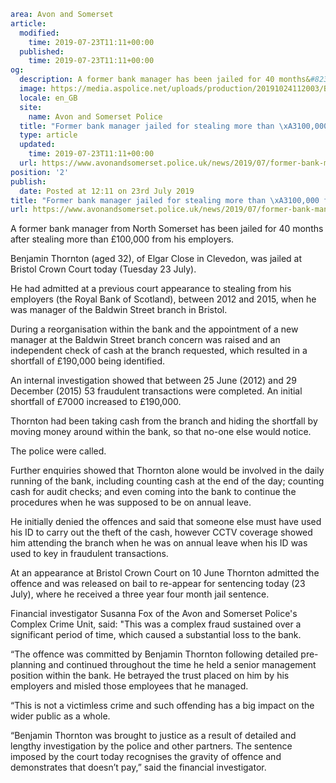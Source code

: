 ```yaml
area: Avon and Somerset
article:
  modified:
    time: 2019-07-23T11:11+00:00
  published:
    time: 2019-07-23T11:11+00:00
og:
  description: A former bank manager has been jailed for 40 months&#8230;
  image: https://media.aspolice.net/uploads/production/20191024112003/Benjamin-Thornton-20.05.1987.jpg
  locale: en_GB
  site:
    name: Avon and Somerset Police
  title: "Former bank manager jailed for stealing more than \xA3100,000 from his employers | Avon and Somerset Police"
  type: article
  updated:
    time: 2019-07-23T11:11+00:00
  url: https://www.avonandsomerset.police.uk/news/2019/07/former-bank-manager-jailed-for-stealing-190000-from-his-employers/
position: '2'
publish:
  date: Posted at 12:11 on 23rd July 2019
title: "Former bank manager jailed for stealing more than \xA3100,000 from his employers | Avon and Somerset Police"
url: https://www.avonandsomerset.police.uk/news/2019/07/former-bank-manager-jailed-for-stealing-190000-from-his-employers/
```

A former bank manager from North Somerset has been jailed for 40 months after stealing more than £100,000 from his employers.

Benjamin Thornton (aged 32), of Elgar Close in Clevedon, was jailed at Bristol Crown Court today (Tuesday 23 July).

He had admitted at a previous court appearance to stealing from his employers (the Royal Bank of Scotland), between 2012 and 2015, when he was manager of the Baldwin Street branch in Bristol.

During a reorganisation within the bank and the appointment of a new manager at the Baldwin Street branch concern was raised and an independent check of cash at the branch requested, which resulted in a shortfall of £190,000 being identified.

An internal investigation showed that between 25 June (2012) and 29 December (2015) 53 fraudulent transactions were completed. An initial shortfall of £7000 increased to £190,000.

Thornton had been taking cash from the branch and hiding the shortfall by moving money around within the bank, so that no-one else would notice.

The police were called.

Further enquiries showed that Thornton alone would be involved in the daily running of the bank, including counting cash at the end of the day; counting cash for audit checks; and even coming into the bank to continue the procedures when he was supposed to be on annual leave.

He initially denied the offences and said that someone else must have used his ID to carry out the theft of the cash, however CCTV coverage showed him attending the branch when he was on annual leave when his ID was used to key in fraudulent transactions.

At an appearance at Bristol Crown Court on 10 June Thornton admitted the offence and was released on bail to re-appear for sentencing today (23 July), where he received a three year four month jail sentence.

Financial investigator Susanna Fox of the Avon and Somerset Police's Complex Crime Unit, said: "This was a complex fraud sustained over a significant period of time, which caused a substantial loss to the bank.

“The offence was committed by Benjamin Thornton following detailed pre-planning and continued throughout the time he held a senior management position within the bank. He betrayed the trust placed on him by his employers and misled those employees that he managed.

“This is not a victimless crime and such offending has a big impact on the wider public as a whole.

“Benjamin Thornton was brought to justice as a result of detailed and lengthy investigation by the police and other partners. The sentence imposed by the court today recognises the gravity of offence and demonstrates that doesn’t pay,” said the financial investigator.
